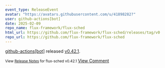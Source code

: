 ```yaml
---
event_type: ReleaseEvent
avatar: "https://avatars.githubusercontent.com/u/41898282?"
user: github-actions[bot]
date: 2025-02-09
repo_name: flux-framework/flux-sched
html_url: https://github.com/flux-framework/flux-sched/releases/tag/v0.42.1
repo_url: https://github.com/flux-framework/flux-sched
---
```


<a href='https://github.com/github-actions[bot]' target='_blank'>github-actions[bot]</a> released <a href='https://github.com/flux-framework/flux-sched/releases/tag/v0.42.1' target='_blank'>v0.42.1</a>.

<small>View [Release Notes](https://github.com/flux-framework/flux-sched/blob/v0.42.1/NEWS.md) for flux-sched v0.42.1
</small><a href='https://github.com/flux-framework/flux-sched/releases/tag/v0.42.1' target='_blank'>View Comment</a>